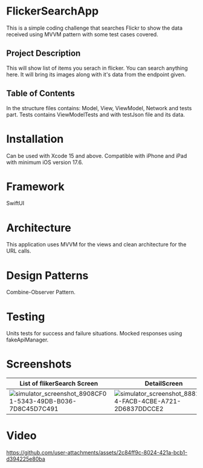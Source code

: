 # FlickerSearchApp

This is a simple coding challenge that searches Flickr to show the data received using MVVM pattern with some test cases covered.
## Project Description 

This will show list of items you serach in flicker. You can search anything here. It will bring its images along with it's data from the endpoint given. 

## Table of Contents

In the structure files contains: Model, View, ViewModel, Network and tests part. Tests contains ViewModelTests and with testJson file and its data.

# Installation
Can be used with Xcode 15 and above. Compatible with iPhone and iPad with minimum iOS version 17.6.

# Framework
SwiftUI 

# Architecture
This application uses MVVM for the views and clean architecture for the URL calls.

# Design Patterns
Combine-Observer Pattern.

# Testing
Units tests for success and failure situations. Mocked responses using fakeApiManager. 

# Screenshots


|List of flikerSearch Screen|DetailScreen|
|---|---|
| ![simulator_screenshot_8908CF01-5343-49DB-B036-7D8C45D7C491](https://github.com/user-attachments/assets/fe15cf47-3ff4-4755-9d37-6782d4055e19) |![simulator_screenshot_8881F6C4-FACB-4CBE-A721-2D6837DDCCE2](https://github.com/user-attachments/assets/c9fb3d3c-3bb6-4f94-8e44-aa32859b2334)

# Video

https://github.com/user-attachments/assets/2c84ff9c-8024-421a-bcb1-d394225e80ba



